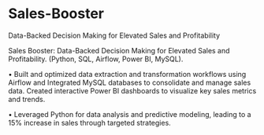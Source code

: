 # Sales-Booster
Data-Backed Decision Making for Elevated Sales and Profitability

Sales Booster: Data-Backed Decision Making for Elevated Sales and Profitability. (Python, SQL, Airflow, Power BI, MySQL).

• Built and optimized data extraction and transformation workflows using Airflow and Integrated MySQL databases to consolidate and manage sales data. Created interactive Power BI dashboards to visualize key sales metrics and trends.

• Leveraged Python for data analysis and predictive modeling, leading to a 15% increase in sales through targeted strategies.
